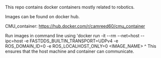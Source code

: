 This repo contains docker containers mostly related to robotics.

Images can be found on docker hub.

CMU_container: https://hub.docker.com/r/camreed60/cmu_container 

Run images in command line using 'docker run -it --rm --net=host --ipc=host -e FASTDDS_BUILTIN_TRANSPORT=UDPv4 -e ROS_DOMAIN_ID=0 -e ROS_LOCALHOST_ONLY=0 <IMAGE_NAME>
^ This ensures that the host machine and container can communicate. 
